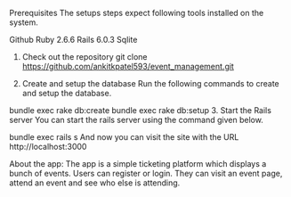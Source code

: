 Prerequisites
The setups steps expect following tools installed on the system.

Github
Ruby 2.6.6
Rails 6.0.3
Sqlite

1. Check out the repository
git clone https://github.com/ankitkpatel593/event_management.git

2. Create and setup the database
Run the following commands to create and setup the database.

bundle exec rake db:create
bundle exec rake db:setup
3. Start the Rails server
You can start the rails server using the command given below.

bundle exec rails s
And now you can visit the site with the URL http://localhost:3000

About the app:
The app is a simple ticketing platform which displays a bunch of
events. Users can register or login. They can visit an event page, attend an
event and see who else is attending.